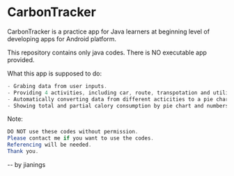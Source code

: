 # CarbonTracker

CarbonTracker is a practice app for Java learners at beginning level of developing apps for Android platform.

This repository contains only java codes. There is NO executable app provided.

What this app is supposed to do:
```java
- Grabing data from user inputs.
- Providing 4 activities, including car, route, transpotation and utility.
- Automatically converting data from different acticities to a pie chart.
- Showing total and partial calory consumption by pie chart and numbers.
```

Note:
```java
DO NOT use these codes without permission.
Please contact me if you want to use the codes.
Referencing will be needed.
Thank you.
```

  -- by jianings
